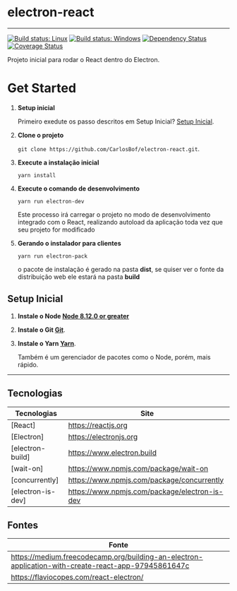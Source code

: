 # electron-react
---

[![Build status: Linux](https://img.shields.io/travis/coryhouse/react-slingshot.svg?style=flat-square)](https://travis-ci.org/coryhouse/react-slingshot)
[![Build status: Windows](https://img.shields.io/appveyor/ci/coryhouse/react-slingshot/master.svg?style=flat-square)](https://ci.appveyor.com/project/coryhouse/react-slingshot/branch/master)
[![Dependency Status](https://david-dm.org/coryhouse/react-slingshot.svg?style=flat-square)](https://david-dm.org/coryhouse/react-slingshot)
[![Coverage Status](https://img.shields.io/coveralls/coryhouse/react-slingshot/master.svg?style=flat-square)](https://coveralls.io/github/coryhouse/react-slingshot?branch=master)

Projeto inicial para rodar o React dentro do Electron.

# Get Started

1. **Setup inicial**

    Primeiro exedute os passo descritos em Setup Inicial? [Setup Inicial](#setup-inicial).

2. **Clone o projeto**

    `git clone https://github.com/CarlosBof/electron-react.git`.

3. **Execute a instalação inicial**

    `yarn install`

4. **Execute o comando de desenvolvimento**

    `yarn run electron-dev`

    Este processo irá carregar o projeto no modo de desenvolvimento integrado com o React, realizando autoload da aplicação toda vez que seu projeto for modificado

5. **Gerando o instalador para clientes**

    `yarn run electron-pack`

    o pacote de instalação é gerado na pasta **dist**, se quiser ver o fonte da distribuição web ele estará na pasta **build**

## Setup Inicial

1. **Instale o Node [Node 8.12.0 or greater](https://nodejs.org)**

2. **Instale o Git [Git](https://git-scm.com/downloads)**.

3. **Instale o Yarn [Yarn](https://yarnpkg.com/lang/en/docs/install/)**.

   Também é um gerenciador de pacotes como o Node, porém, mais rápido.

---

## Tecnologias

| **Tecnologias** | **Site** |
|----------|----------|
| [React] | https://reactjs.org |
| [Electron] | https://electronjs.org |
| [electron-build] | https://www.electron.build |
| [wait-on] | https://www.npmjs.com/package/wait-on |
| [concurrently] | https://www.npmjs.com/package/concurrently |
| [electron-is-dev] | https://www.npmjs.com/package/electron-is-dev |

## Fontes

| **Fonte** |
|----------|
| https://medium.freecodecamp.org/building-an-electron-application-with-create-react-app-97945861647c |
| https://flaviocopes.com/react-electron/ |
